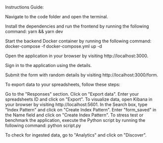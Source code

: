 Instructions Guide:

Navigate to the code folder and open the terminal.

Install the dependencies and run the frontend by running the following command: yarn && yarn dev

Start the backend Docker container by running the following command: docker-compose -f docker-compose.yml up -d

Open the application in your browser by visiting http://localhost:3000.

Sign in to the application using the details.

Submit the form with random details by visiting http://localhost:3000/form.

To export data to your spreadsheets, follow these steps:

Go to the "Responses" section.
Click on "Export data".
Enter your spreadsheets ID and click on "Export".
To visualize data, open Kibana in your browser by visiting http://localhost:5601.
In the Search box, type "Index Pattern" and click on "Create Index Pattern".
Enter "form_saved" in the Name field and click on "Create Index Pattern".
To stress test or benchmark the application, execute the Python script by running the following command: python script.py

To check for ingested data, go to "Analytics" and click on "Discover".